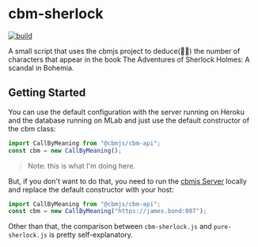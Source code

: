 # cbm-sherlock

[![build](https://img.shields.io/github/workflow/status/cbmjs/cbm-sherlock/ci?style=for-the-badge&logo=github&label=)](https://github.com/cbmjs/cbm-sherlock/actions)

A small script that uses the cbmjs project to deduce(🕵🏼) the number of characters that appear in the book The Adventures of Sherlock Holmes: A scandal in Bohemia.

## Getting Started

You can use the default configuration with the server running on Heroku and the database running on MLab and just use the default constructor of the cbm class:

```javascript
import CallByMeaning from "@cbmjs/cbm-api";
const cbm = new CallByMeaning();
```

> Note: this is what I'm doing here.

But, if you don't want to do that, you need to run the [cbmjs Server](https://github.com/cbmjs/cbm-engine) locally and replace the default constructor with your host:

```javascript
import CallByMeaning from "@cbmjs/cbm-api";
const cbm = new CallByMeaning("https://james.bond:007");
```

Other than that, the comparison between `cbm-sherlock.js` and `pure-sherlock.js` is pretty self-explanatory.
